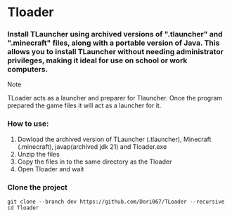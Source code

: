 # Tloader

### Install TLauncher using archived versions of ".tlauncher" and ".minecraft" files, along with a portable version of Java. This allows you to install TLauncher without needing administrator privileges, making it ideal for use on school or work computers.
> [!NOTE]
> TLoader acts as a launcher and preparer for Tlauncher. Once the program prepared the game files it will act as a launcher for it.


### How to use:
1. Dowload the archived version of TLauncher (.tlauncher), Minecraft (.minecraft), javap(archived jdk 21) and Tloader.exe
2. Unzip the files
3. Copy the files in to the same directory as the Tloader
4. Open Tloader and wait

### Clone the project
```
git clone --branch dev https://github.com/Dori067/TLoader --recursive
cd Tloader
```
